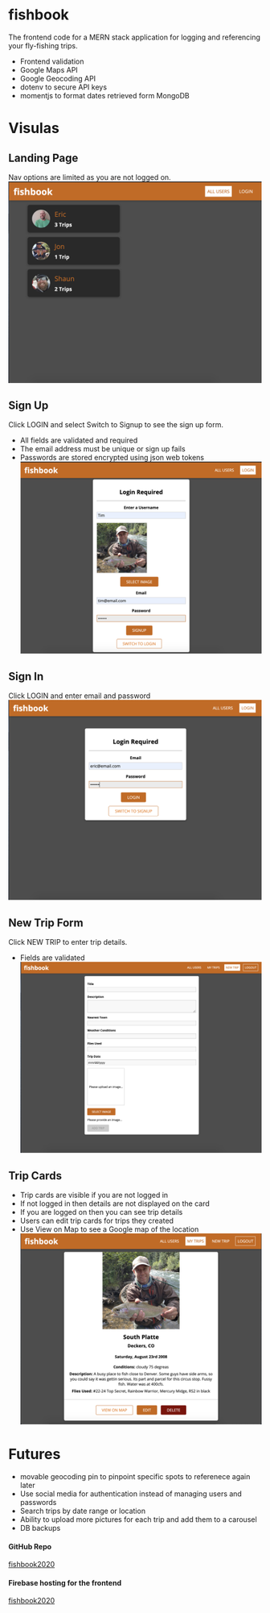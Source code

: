 # fishbook
The frontend code for a MERN stack application for logging and referencing your fly-fishing trips.

* Frontend validation
* Google Maps API
* Google Geocoding API
* dotenv to secure API keys
* momentjs to format dates retrieved form MongoDB

# Visulas
## Landing Page
Nav options are limited as you are not logged on.
![Landing page](client/img/screen1.png)

## Sign Up
Click LOGIN and select Switch to Signup to see the sign up form.
* All fields are validated and required
* The email address must be unique or sign up fails
* Passwords are stored encrypted using json web tokens
![Sign Up Form](client/img/signup.png)

## Sign In
Click LOGIN and enter email and password
![Sign In Form](client/img/signin.png)


## New Trip Form
Click NEW TRIP to enter trip details.
* Fields are validated
![New Trip Form](client/img/newtripform.png)


## Trip Cards
* Trip cards are visible if you are not logged in
* If not logged in then details are not displayed on the card
* If you are logged on then you can see trip details
* Users can edit trip cards for trips they created
* Use View on Map to see a Google map of the location
![Trip Cards](client/img/tripcards.png)


# Futures
* movable geocoding pin to pinpoint specific spots to referenece again later
* Use social media for authentication instead of managing users and passwords
* Search trips by date range or location
* Ability to upload more pictures for each trip and add them to a carousel
* DB backups

#### GitHub Repo
[fishbook2020](https://github.com/eric-gustafson1/fishbook)

#### Firebase hosting for the frontend
[fishbook2020](https://fishbook2020.firebaseapp.com/)



